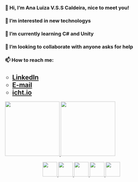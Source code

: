 <h3>👋 Hi, I’m Ana Luiza V.S.S Caldeira, nice to meet you!</h3>
<h3>👀 I’m interested in new technologys</h3>
<h3>🌱 I’m currently learning C# and Unity</h3>
<h3>💞️ I’m looking to collaborate with anyone asks for help</h3>
<h3>📫 How to reach me:</h3>
<ul type="circle"><h2>
<li><a href="https://www.linkedin.com/in/ana-luiza-valente-saroldi-sibanto-caldeira-9272ba1b6/" target="_Blank">LinkedIn</a></li>
<li><a href="mailto:anavsscaldeira@gmail.com">E-mail</a></li>
<li><a href="https://ana-vss-caldeira.itch.io/" target="_Blank">icht.io</a></li>
</h2></ul>
<div display="flex">
  <a href="https://github.com/AnaVSSCaldeira">
  <img height="180em" src="https://github-readme-stats.vercel.app/api/top-langs/?username=AnaVSSCaldeira&layout=compact&langs_count=7&theme=dracula"/>
  <img height="180em" src="https://github-readme-stats.vercel.app/api?username=AnaVSSCaldeira&show_icons=true&theme=dracula&include_all_commits=true&count_private=true"/>
</div>
<br>
<div align="center">
  <img src="https://cdn.jsdelivr.net/gh/devicons/devicon/icons/c/c-original.svg" height="48" width="48"/>
  <img src="https://cdn.jsdelivr.net/gh/devicons/devicon/icons/python/python-original.svg" height="48" width="48"/> 
  <img src="https://cdn.jsdelivr.net/gh/devicons/devicon/icons/html5/html5-original.svg" height="48" width="48"/> 
  <img src="https://cdn.jsdelivr.net/gh/devicons/devicon/icons/javascript/javascript-original.svg" height="48" width="48"/>
  <img src="https://cdn.jsdelivr.net/gh/devicons/devicon/icons/css3/css3-original.svg" height="48" width="48"/>
</div>

